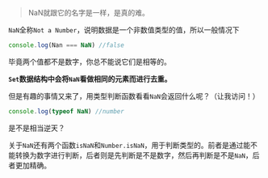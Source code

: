 > NaN就跟它的名字是一样，是真的难。

`NaN`全称`Not a Number`，说明数据是一个非数值类型的值，所以一般情况下

```js
console.log(Nan === NaN) //false
```

毕竟两个值都不是数字，你总不能说它们是相等的。

**`Set`数据结构中会将`NaN`看做相同的元素而进行去重。**

但是有趣的事情又来了，用类型判断函数看看`NaN`会返回什么呢？（让我访问！）

```js
console.log(typeof NaN) //number
```

是不是相当逆天？

关于`NaN`还有两个函数`isNaN`和`Number.isNaN`，用于判断类型的。前者是通过能不能转换为数字进行判断，后者则是先判断是不是数字，然后再判断是不是`NaN`，后者更加精确。

